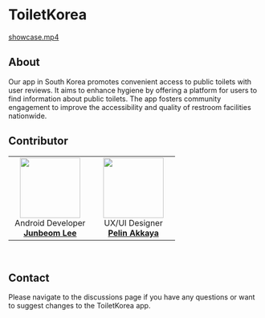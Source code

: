 # ToiletKorea

[showcase.mp4](..%2FDesktop%2F%C0%CC%C1%D8%B9%FC%2F%BE%C8%B5%E5%B7%CE%C0%CC%B5%E5%2Fshowcase.mp4)

## About 

Our app in South Korea promotes convenient access to public toilets with user reviews. 
It aims to enhance hygiene by offering a platform for users to find information about public toilets. 
The app fosters community engagement to improve the accessibility and quality of restroom facilities nationwide. 

## Contributor
<table>
    <tr height="160px">
        </td>
        <td align="center" width="150px">
            <a href="https://github.com/bom1215"><img height="120px" width="120px" src="https://github.com/bom1215/ToiletKorea/assets/99182998/b3f5929a-cb6d-44a1-8949-1fab97ba1bfd"/></a>
            <br/>
            <span>Android Developer</span>
            <a href="https://github.com/bom1215"><strong>Junbeom Lee</strong></a>
            <br />
        </td>
        <td align="center" width="150px">
            <a href="https://www.linkedin.com/in/pelin-akkaya"><img height="120px" width="120px" src="https://github.com/bom1215/ToiletKorea/assets/99182998/0f187e1f-0a18-4246-85e5-52274c2eddd6"/></a>
            <br/>
            <span>UX/UI Designer</span>
            <br />
            <a href="https://www.linkedin.com/in/pelin-akkaya"><strong>Pelin Akkaya</strong></a>
            <br />
        </td>
    </tr>
</table>
<br>


## Contact
Please navigate to the discussions page if you have any questions or want to suggest changes to the ToiletKorea app.